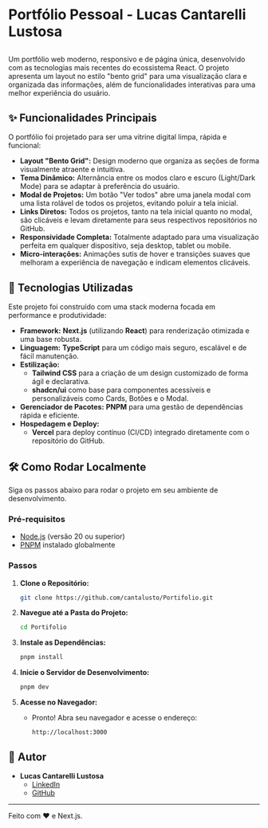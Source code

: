 
# Portfólio Pessoal - Lucas Cantarelli Lustosa

## 

Um portfólio web moderno, responsivo e de página única, desenvolvido com as tecnologias mais recentes do ecossistema React. O projeto apresenta um layout no estilo "bento grid" para uma visualização clara e organizada das informações, além de funcionalidades interativas para uma melhor experiência do usuário.

## ✨ Funcionalidades Principais

O portfólio foi projetado para ser uma vitrine digital limpa, rápida e funcional:

  - **Layout "Bento Grid":** Design moderno que organiza as seções de forma visualmente atraente e intuitiva.
  - **Tema Dinâmico:** Alternância entre os modos claro e escuro (Light/Dark Mode) para se adaptar à preferência do usuário.
  - **Modal de Projetos:** Um botão "Ver todos" abre uma janela modal com uma lista rolável de todos os projetos, evitando poluir a tela inicial.
  - **Links Diretos:** Todos os projetos, tanto na tela inicial quanto no modal, são clicáveis e levam diretamente para seus respectivos repositórios no GitHub.
  - **Responsividade Completa:** Totalmente adaptado para uma visualização perfeita em qualquer dispositivo, seja desktop, tablet ou mobile.
  - **Micro-interações:** Animações sutis de hover e transições suaves que melhoram a experiência de navegação e indicam elementos clicáveis.

## 🚀 Tecnologias Utilizadas

Este projeto foi construído com uma stack moderna focada em performance e produtividade:

  - **Framework:** **Next.js** (utilizando **React**) para renderização otimizada e uma base robusta.
  - **Linguagem:** **TypeScript** para um código mais seguro, escalável e de fácil manutenção.
  - **Estilização:**
      - **Tailwind CSS** para a criação de um design customizado de forma ágil e declarativa.
      - **shadcn/ui** como base para componentes acessíveis e personalizáveis como Cards, Botões e o Modal.
  - **Gerenciador de Pacotes:** **PNPM** para uma gestão de dependências rápida e eficiente.
  - **Hospedagem e Deploy:**
      - **Vercel** para deploy contínuo (CI/CD) integrado diretamente com o repositório do GitHub.

## 🛠️ Como Rodar Localmente

Siga os passos abaixo para rodar o projeto em seu ambiente de desenvolvimento.

### Pré-requisitos

  - [Node.js](https://nodejs.org/en) (versão 20 ou superior)
  - [PNPM](https://pnpm.io/installation) instalado globalmente

### Passos

1.  **Clone o Repositório:**

    ```bash
    git clone https://github.com/cantalusto/Portifolio.git
    ```

2.  **Navegue até a Pasta do Projeto:**

    ```bash
    cd Portifolio
    ```

3.  **Instale as Dependências:**

    ```bash
    pnpm install
    ```

4.  **Inicie o Servidor de Desenvolvimento:**

    ```bash
    pnpm dev
    ```

5.  **Acesse no Navegador:**

      - Pronto\! Abra seu navegador e acesse o endereço:
        ```
        http://localhost:3000
        ```

## 👤 Autor

  - **Lucas Cantarelli Lustosa**
      - [LinkedIn](https://www.google.com/search?q=https://www.linkedin.com/in/SEU-USUARIO/)
      - [GitHub](https://www.google.com/search?q=https://github.com/cantalusto)

-----

Feito com ❤️ e Next.js.

